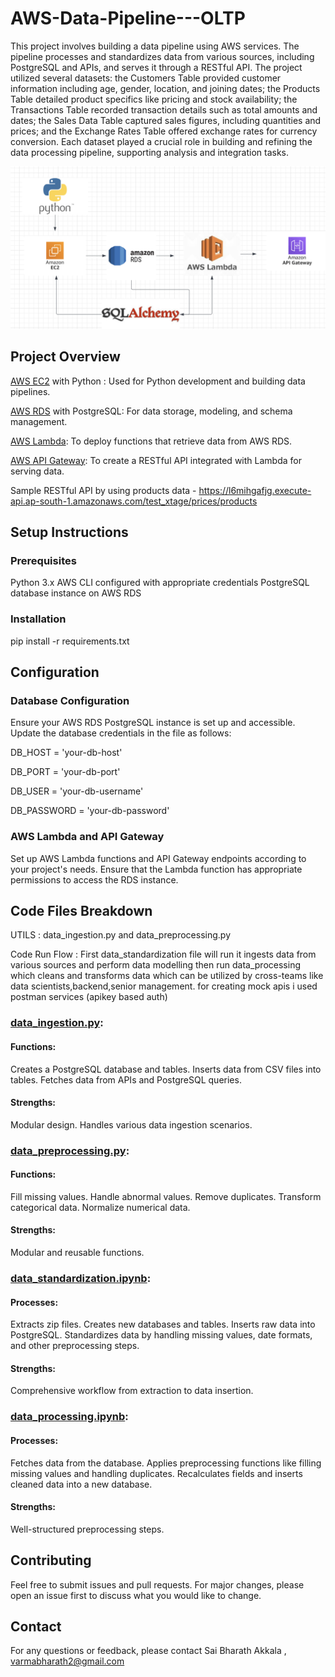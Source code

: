 # AWS-Data-Pipeline---OLTP
This project involves building a data pipeline using AWS services. The pipeline processes and standardizes data from various sources, including PostgreSQL and APIs, and serves it through a RESTful API. The project utilized several datasets: the Customers Table provided customer information including age, gender, location, and joining dates; the Products Table detailed product specifics like pricing and stock availability; the Transactions Table recorded transaction details such as total amounts and dates; the Sales Data Table captured sales figures, including quantities and prices; and the Exchange Rates Table offered exchange rates for currency conversion. Each dataset played a crucial role in building and refining the data processing pipeline, supporting analysis and integration tasks.

![Architecture Diagram](https://github.com/saibharath2/AWS-Data-Pipeline---OLTP/blob/main/aws_arch.png)


## Project Overview
[AWS EC2](https://ap-south-1.console.aws.amazon.com/ec2/home)
 with Python : Used for Python development and building data pipelines. 

[AWS RDS](https://ap-south-1.console.aws.amazon.com/rds/home) with PostgreSQL: For data storage, modeling, and schema management.

[AWS Lambda](https://ap-south-1.console.aws.amazon.com/lambda/home): To deploy functions that retrieve data from AWS RDS.

[AWS API Gateway](https://ap-south-1.console.aws.amazon.com/apigateway/main/apis): To create a RESTful API integrated with Lambda for serving data.

Sample RESTful API by using products data - https://l6mihgafjg.execute-api.ap-south-1.amazonaws.com/test_xtage/prices/products

## Setup Instructions
### Prerequisites
Python 3.x
AWS CLI configured with appropriate credentials
PostgreSQL database instance on AWS RDS

### Installation
pip install -r requirements.txt

## Configuration
### Database Configuration
Ensure your AWS RDS PostgreSQL instance is set up and accessible. Update the database credentials in the file as follows:

DB_HOST = 'your-db-host'

DB_PORT = 'your-db-port'

DB_USER = 'your-db-username'

DB_PASSWORD = 'your-db-password'

### AWS Lambda and API Gateway
Set up AWS Lambda functions and API Gateway endpoints according to your project's needs. Ensure that the Lambda function has appropriate permissions to access the RDS instance.

## Code Files Breakdown
UTILS : data_ingestion.py and data_preprocessing.py

Code Run Flow : First data_standardization file will run it ingests data from various sources and perform data modelling then run data_processing which cleans and transforms data which can be utilized by cross-teams like data scientists,backend,senior management. for creating mock apis i used postman services (apikey based auth)

### [data_ingestion.py](https://github.com/saibharath2/AWS-Data-Pipeline---OLTP/blob/main/xtage_task_sub/utils/data_ingestion.py):

#### Functions:
Creates a PostgreSQL database and tables.
Inserts data from CSV files into tables.
Fetches data from APIs and PostgreSQL queries.
#### Strengths:
Modular design.
Handles various data ingestion scenarios.

### [data_preprocessing.py](https://github.com/saibharath2/AWS-Data-Pipeline---OLTP/blob/main/xtage_task_sub/utils/data_preprocessing.py):

#### Functions:
Fill missing values.
Handle abnormal values.
Remove duplicates.
Transform categorical data.
Normalize numerical data.
#### Strengths:
Modular and reusable functions.

### [data_standardization.ipynb](https://github.com/saibharath2/AWS-Data-Pipeline---OLTP/blob/main/xtage_task_sub/xtage_task/Data_Standardization.ipynb):

#### Processes:
Extracts zip files.
Creates new databases and tables.
Inserts raw data into PostgreSQL.
Standardizes data by handling missing values, date formats, and other preprocessing steps.
#### Strengths:
Comprehensive workflow from extraction to data insertion.

### [data_processing.ipynb](https://github.com/saibharath2/AWS-Data-Pipeline---OLTP/blob/main/xtage_task_sub/xtage_task/Data_Preprocessing.ipynb):

#### Processes:
Fetches data from the database.
Applies preprocessing functions like filling missing values and handling duplicates.
Recalculates fields and inserts cleaned data into a new database.
#### Strengths:
Well-structured preprocessing steps.

## Contributing
Feel free to submit issues and pull requests. For major changes, please open an issue first to discuss what you would like to change.

## Contact
For any questions or feedback, please contact Sai Bharath Akkala , varmabharath2@gmail.com
